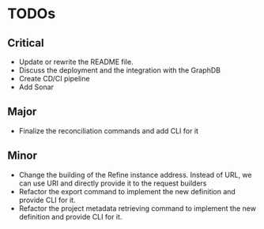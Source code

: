 # TODOs

## Critical

- Update or rewrite the README file.
- Discuss the deployment and the integration with the GraphDB
- Create CD/CI pipeline
- Add Sonar


## Major

- Finalize the reconciliation commands and add CLI for it


## Minor

- Change the building of the Refine instance address. Instead of URL, we can use URI and directly provide it to the request builders
- Refactor the export command to implement the new definition and provide CLI for it.
- Refactor the project metadata retrieving command to implement the new definition and provide CLI for it.